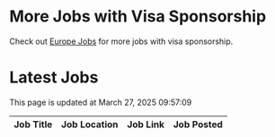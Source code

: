 # More Jobs with Visa Sponsorship

Check out [Europe Jobs](https://github.com/sureshparimi/europejobs#latest-jobs) for more jobs with visa sponsorship.

# Latest Jobs

This page is updated at March 27, 2025 09:57:09

| Job Title | Job Location | Job Link | Job Posted |
| --- | --- | --- | --- |
